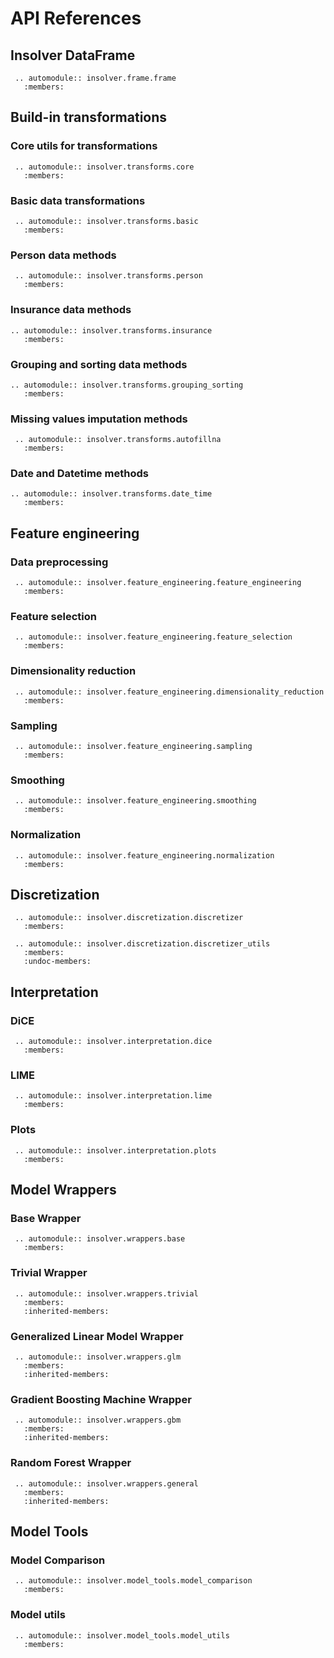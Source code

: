 # API References

## Insolver DataFrame

```{eval-rst}
 .. automodule:: insolver.frame.frame
   :members:
```

## Build-in transformations

### Core utils for transformations
```{eval-rst}
 .. automodule:: insolver.transforms.core
   :members:
```

### Basic data transformations
```{eval-rst}
 .. automodule:: insolver.transforms.basic
   :members:
```

### Person data methods

```{eval-rst}
 .. automodule:: insolver.transforms.person
   :members:
```

### Insurance data methods
```{eval-rst}
.. automodule:: insolver.transforms.insurance
   :members:
```

### Grouping and sorting data methods

```{eval-rst}
.. automodule:: insolver.transforms.grouping_sorting
   :members:
```

### Missing values imputation methods

```{eval-rst}
 .. automodule:: insolver.transforms.autofillna
   :members:
```

### Date and Datetime methods

```{eval-rst}
.. automodule:: insolver.transforms.date_time
   :members:
```

## Feature engineering
### Data preprocessing
```{eval-rst}
 .. automodule:: insolver.feature_engineering.feature_engineering
   :members:
```

### Feature selection

```{eval-rst}
 .. automodule:: insolver.feature_engineering.feature_selection
   :members:
```

### Dimensionality reduction

```{eval-rst}
 .. automodule:: insolver.feature_engineering.dimensionality_reduction
   :members:
```

### Sampling

```{eval-rst}
 .. automodule:: insolver.feature_engineering.sampling
   :members:
```

### Smoothing
```{eval-rst}
 .. automodule:: insolver.feature_engineering.smoothing
   :members:
```

### Normalization
```{eval-rst}
 .. automodule:: insolver.feature_engineering.normalization
   :members:
```

## Discretization

```{eval-rst}
 .. automodule:: insolver.discretization.discretizer
   :members:
```

```{eval-rst}
 .. automodule:: insolver.discretization.discretizer_utils
   :members:
   :undoc-members:
```

## Interpretation
### DiCE
```{eval-rst}
 .. automodule:: insolver.interpretation.dice
   :members:
```

### LIME
```{eval-rst}
 .. automodule:: insolver.interpretation.lime
   :members:
```

### Plots
```{eval-rst}
 .. automodule:: insolver.interpretation.plots
   :members:
```

## Model Wrappers

### Base Wrapper

```{eval-rst}
 .. automodule:: insolver.wrappers.base
   :members:
```
### Trivial Wrapper

```{eval-rst}
 .. automodule:: insolver.wrappers.trivial
   :members:
   :inherited-members:
```

### Generalized Linear Model Wrapper

```{eval-rst}
 .. automodule:: insolver.wrappers.glm
   :members:
   :inherited-members:
```

### Gradient Boosting Machine Wrapper

```{eval-rst}
 .. automodule:: insolver.wrappers.gbm
   :members:
   :inherited-members:
```

### Random Forest Wrapper

```{eval-rst}
 .. automodule:: insolver.wrappers.general
   :members:
   :inherited-members:
```

## Model Tools

### Model Comparison

```{eval-rst}
 .. automodule:: insolver.model_tools.model_comparison
   :members:
```

### Model utils

```{eval-rst}
 .. automodule:: insolver.model_tools.model_utils
   :members:
```
